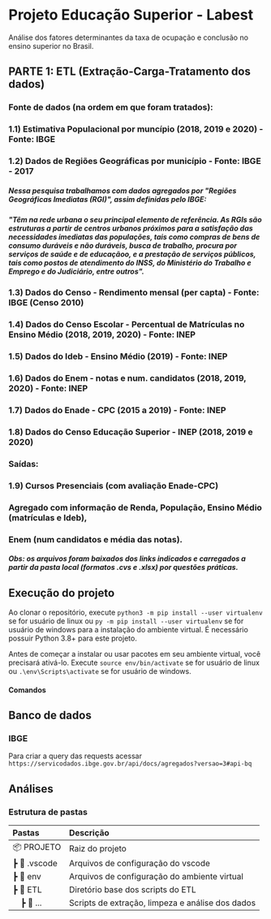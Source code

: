 
# Projeto Educação Superior - Labest
Análise dos fatores determinantes da taxa de ocupação e conclusão no ensino superior no Brasil.

## PARTE 1: ETL (Extração-Carga-Tratamento dos dados)

### Fonte de dados (na ordem em que foram tratados):

### 1.1) Estimativa Populacional por muncípio (2018, 2019 e 2020) - Fonte: IBGE
### 1.2) Dados de Regiões Geográficas por município - Fonte: IBGE - 2017
##### Nessa pesquisa trabalhamos com dados agregados por "Regiões Geográficas Imediatas (RGI)", assim definidas pelo IBGE: 
##### "Têm na rede urbana o seu principal elemento de referência. As RGIs são estruturas a partir de centros urbanos próximos para a satisfação das necessidades imediatas das populações, tais como compras de bens de consumo duráveis e não duráveis, busca de trabalho, procura por serviços de saúde e de educaçãoo, e a prestação de serviços públicos, tais como postos de atendimento do INSS, do Ministério do Trabalho e Emprego e do Judiciário, entre outros".

### 1.3) Dados do Censo - Rendimento mensal (per capta) - Fonte: IBGE (Censo 2010)
### 1.4) Dados do Censo Escolar - Percentual de Matrículas no Ensino Médio (2018, 2019, 2020) - Fonte: INEP
### 1.5) Dados do Ideb - Ensino Médio (2019) - Fonte: INEP
### 1.6) Dados do Enem - notas e num. candidatos (2018, 2019, 2020) - Fonte: INEP
### 1.7) Dados do Enade - CPC (2015 a 2019) - Fonte: INEP
### 1.8) Dados do Censo Educação Superior - INEP (2018, 2019 e 2020)


### Saídas:
### 1.9) Cursos Presenciais (com avaliação Enade-CPC)
###        Agregado com informação de Renda, População, Ensino Médio (matrículas e Ideb),
###        Enem (num candidatos e média das notas).



##### Obs: os arquivos foram baixados dos links indicados e carregados a partir da pasta local (formatos .cvs e .xlsx) por questões práticas. 

## Execução do projeto

Ao clonar o repositório, execute `python3 -m pip install --user virtualenv` se for usuário de linux ou `py -m pip install --user virtualenv` se for usuário de windows para a instalação do ambiente virtual. É necessário possuir Python 3.8+ para este projeto.

Antes de começar a instalar ou usar pacotes em seu ambiente virtual, você precisará ativá-lo. Execute `source env/bin/activate` se for usuário de linux ou `.\env\Scripts\activate` se for usuário de windows.

#### Comandos

## Banco de dados

### IBGE

Para criar a query das requests acessar `https://servicodados.ibge.gov.br/api/docs/agregados?versao=3#api-bq`
## Análises


### Estrutura de pastas

| Pastas                 | Descrição                                            |
|:-----------------------|:-----------------------------------------------------|
|📦 PROJETO              | Raiz do projeto                                      |
| ┣ 📂 .vscode           | Arquivos de configuração do vscode                   |
| ┣ 📂 env               | Arquivos de configuração do ambiente virtual         |
| ┣ 📂 ETL               | Diretório base dos scripts do ETL                    |
|   ┣ 📂 ...             | Scripts de extração, limpeza e análise dos dados     |